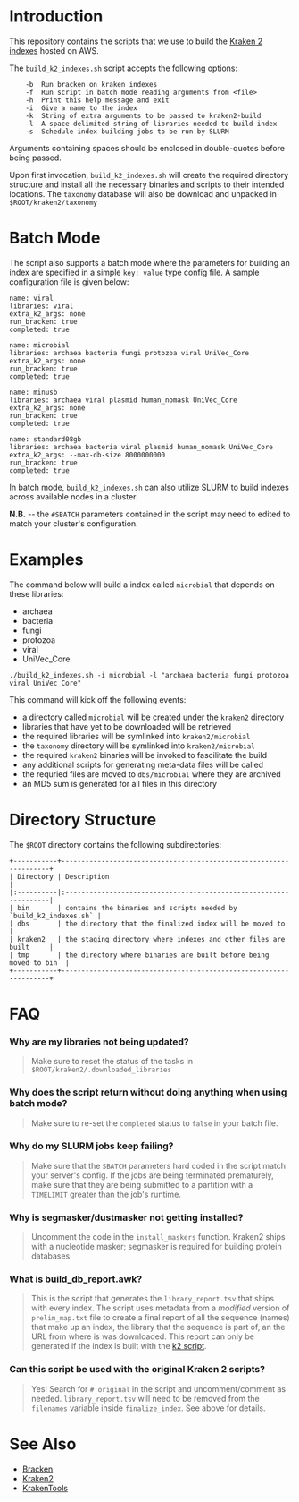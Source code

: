 # Introduction

This repository contains the scripts that we use to build the
[Kraken 2 indexes](https://benlangmead.github.io/aws-indexes/k2 "Kraken2 indexes")
hosted on AWS.

The `build_k2_indexes.sh` script accepts the following options:
```
    -b  Run bracken on kraken indexes
    -f  Run script in batch mode reading arguments from <file>
    -h  Print this help message and exit
    -i  Give a name to the index
    -k  String of extra arguments to be passed to kraken2-build
    -l  A space delimited string of libraries needed to build index
    -s  Schedule index building jobs to be run by SLURM
```

Arguments containing spaces should be enclosed in double-quotes before being passed.

Upon first invocation, `build_k2_indexes.sh` will create the required directory structure
and install all the necessary binaries and scripts to their intended locations.
The `taxonomy` database will also be download and unpacked in `$ROOT/kraken2/taxonomy`

# Batch Mode
The script also supports a batch mode where the parameters for
building an index are specified in a simple `key: value` type config file.
A sample configuration file is given below:

```text
name: viral
libraries: viral
extra_k2_args: none
run_bracken: true
completed: true

name: microbial
libraries: archaea bacteria fungi protozoa viral UniVec_Core
extra_k2_args: none
run_bracken: true
completed: true

name: minusb
libraries: archaea viral plasmid human_nomask UniVec_Core
extra_k2_args: none
run_bracken: true
completed: true

name: standard08gb
libraries: archaea bacteria viral plasmid human_nomask UniVec_Core
extra_k2_args: --max-db-size 8000000000
run_bracken: true
completed: true
```

In batch mode, `build_k2_indexes.sh` can also utilize SLURM to build indexes across
available nodes in a cluster.

**N.B.** -- the `#SBATCH` parameters contained in the script may need to edited to match
your cluster's configuration.

# Examples
The command below will build a index called `microbial` that depends on
these libraries:
* archaea
* bacteria
* fungi
* protozoa
* viral
* UniVec_Core

```shell
./build_k2_indexes.sh -i microbial -l "archaea bacteria fungi protozoa viral UniVec_Core"
```

This command will kick off the following events:

* a directory called `microbial` will be created under the `kraken2` directory
* libraries that have yet to be downloaded will be retrieved
* the required libraries will be symlinked into `kraken2/microbial`
* the `taxonomy` directory will be symlinked into `kraken2/microbial`
* the required `kraken2` binaries will be invoked to fascilitate the build
* any additional scripts for generating meta-data files will be called
* the requried files are moved to `dbs/microbial` where they are archived
* an MD5 sum is generated for all files in this directory

# Directory Structure
The `$ROOT` directory contains the following subdirectories:
```
+-----------+-------------------------------------------------------------------+
| Directory | Description                                                       |
|:----------|:------------------------------------------------------------------|
| bin       | contains the binaries and scripts needed by `build_k2_indexes.sh` |
| dbs       | the directory that the finalized index will be moved to           |
| kraken2   | the staging directory where indexes and other files are built     |
| tmp       | the directory where binaries are built before being moved to bin  |
+-----------+-------------------------------------------------------------------+
```

# FAQ
### Why are my libraries not being updated?

>Make sure to reset the status of the tasks in `$ROOT/kraken2/.downloaded_libraries`

### Why does the script return without doing anything when using batch mode?

>Make sure to re-set the `completed` status to `false` in your batch file.

### Why do my SLURM jobs keep failing?

>Make sure that the `SBATCH` parameters hard coded in the script match your server's config.
If the jobs are being terminated prematurely, make sure that they are being submitted to a
partition with a `TIMELIMIT` greater than the job's runtime.

### Why is segmasker/dustmasker not getting installed?

>Uncomment the code in the `install_maskers` function. Kraken2 ships with a nucleotide
masker; segmasker is required for building protein databases

### What is build_db_report.awk?

>This is the script that generates the `library_report.tsv` that ships with every
index. The script uses metadata from a *modified* version of `prelim_map.txt` file
to create a final report of all the sequence (names) that make up an index, the
library that the sequence is part of, an the URL from where is was downloaded.
This report can only be generated if the index is built with the
[k2 script](https://github.com/DerrickWood/kraken2/blob/master/scripts/k2).

### Can this script be used with the original Kraken 2 scripts?

> Yes! Search for `# original` in the script and uncomment/comment as needed.
`library_report.tsv` will need to be removed from the `filenames` variable
inside `finalize_index`. See above for details.

# See Also
* [Bracken](https://github.com/jenniferlu717/Bracken)
* [Kraken2](https://github.com/DerrickWood/kraken2)
* [KrakenTools](https://github.com/jenniferlu717/KrakenTools)
